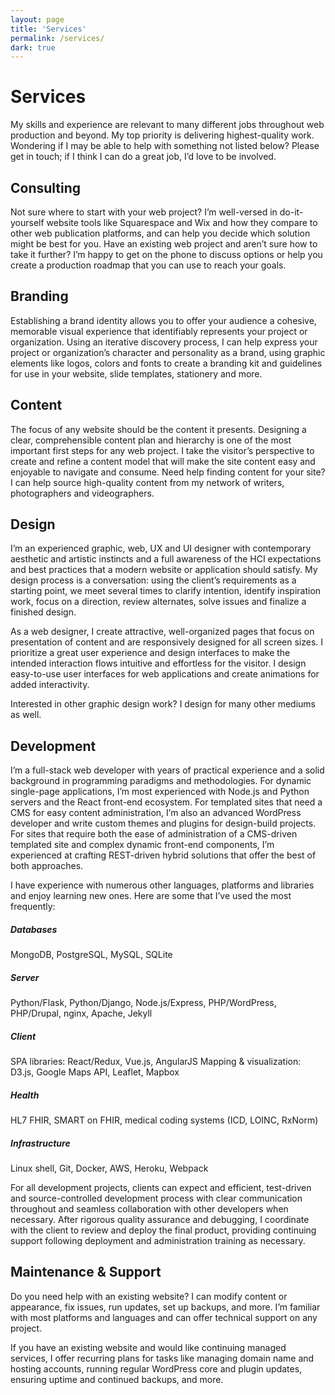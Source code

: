 ```yaml
---
layout: page
title: 'Services'
permalink: /services/
dark: true
---
```


# Services

My skills and experience are relevant to many different jobs throughout web production and beyond.  My top priority is delivering highest-quality work.  Wondering if I may be able to help with something not listed below?  Please get in touch; if I think I can do a great job, I’d love to be involved.


## Consulting

Not sure where to start with your web project?  I’m well-versed in do-it-yourself website tools like Squarespace and Wix and how they compare to other web publication platforms, and can help you decide which solution might be best for you.  Have an existing web project and aren’t sure how to take it further?  I’m happy to get on the phone to discuss options or help you create a production roadmap that you can use to reach your goals.


## Branding

Establishing a brand identity allows you to offer your audience a cohesive, memorable visual experience that identifiably represents your project or organization.  Using an iterative discovery process, I can help express your project or organization’s character and personality as a brand, using graphic elements like logos, colors and fonts to create a branding kit and guidelines for use in your website, slide templates, stationery and more.


## Content

The focus of any website should be the content it presents.  Designing a clear, comprehensible content plan and hierarchy is one of the most important first steps for any web project.  I take the visitor’s perspective to create and refine a content model that will make the site content easy and enjoyable to navigate and consume.  Need help finding content for your site?  I can help source high-quality content from my network of writers, photographers and videographers.


## Design

I’m an experienced graphic, web, UX and UI designer with contemporary aesthetic and artistic instincts and a full awareness of the HCI expectations and best practices that a modern website or application should satisfy.  My design process is a conversation: using the client’s requirements as a starting point, we meet several times to clarify intention, identify inspiration work, focus on a direction, review alternates, solve issues and finalize a finished design.

As a web designer, I create attractive, well-organized pages that focus on presentation of content and are responsively designed for all screen sizes.  I prioritize a great user experience and design interfaces to make the intended interaction flows intuitive and effortless for the visitor.  I design easy-to-use user interfaces for web applications and create animations for added interactivity.

Interested in other graphic design work?  I design for many other mediums as well.


## Development

I’m a full-stack web developer with years of practical experience and a solid background in programming paradigms and methodologies.  For dynamic single-page applications, I’m most experienced with Node.js and Python servers and the React front-end ecosystem.  For templated sites that need a CMS for easy content administration, I’m also an advanced WordPress developer and write custom themes and plugins for design-build projects.  For sites that require both the ease of administration of a CMS-driven templated site and complex dynamic front-end components, I’m experienced at crafting REST-driven hybrid solutions that offer the best of both approaches.

I have experience with numerous other languages, platforms and libraries and enjoy learning new ones.  Here are some that I’ve used the most frequently:

##### Databases 
MongoDB, PostgreSQL, MySQL, SQLite

##### Server
Python/Flask, Python/Django, Node.js/Express, PHP/WordPress, PHP/Drupal, nginx, Apache, Jekyll

##### Client
SPA libraries: React/Redux, Vue.js, AngularJS
Mapping & visualization: D3.js, Google Maps API, Leaflet, Mapbox

##### Health
HL7 FHIR, SMART on FHIR, medical coding systems (ICD, LOINC, RxNorm)

##### Infrastructure
Linux shell, Git, Docker, AWS, Heroku, Webpack

For all development projects, clients can expect and efficient, test-driven and source-controlled development process with clear communication throughout and seamless collaboration with other developers when necessary.  After rigorous quality assurance and debugging, I coordinate with the client to review and deploy the final product, providing continuing support following deployment and administration training as necessary.


## Maintenance & Support

Do you need help with an existing website?  I can modify content or appearance, fix issues, run updates, set up backups, and more.  I’m familiar with most platforms and languages and can offer technical support on any project.

If you have an existing website and would like continuing managed services, I offer recurring plans for tasks like managing domain name and hosting accounts, running regular WordPress core and plugin updates, ensuring uptime and continued backups, and more.
